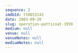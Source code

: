 ```yaml
---
sequence: 2
imdbId: tt0053143
date: 2003-09-20
slug: operation-petticoat-1959
medium: null
venue: null
venueNotes: null
mediumNotes: null
---
```


